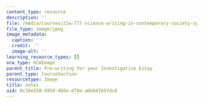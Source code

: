 ```yaml
---
content_type: resource
description: ''
file: /media/courses/21w-777-science-writing-in-contemporary-society-spring-2017/0c34e55049504b9ad74aa0eb6f65fdc8_notes.jpg
file_type: image/jpeg
image_metadata:
  caption: ''
  credit: ''
  image-alt: ''
learning_resource_types: []
ocw_type: OCWImage
parent_title: Pre-writing for your Investigative Essay
parent_type: CourseSection
resourcetype: Image
title: notes
uid: 0c34e550-4950-4b9a-d74a-a0eb6f65fdc8
---
```

